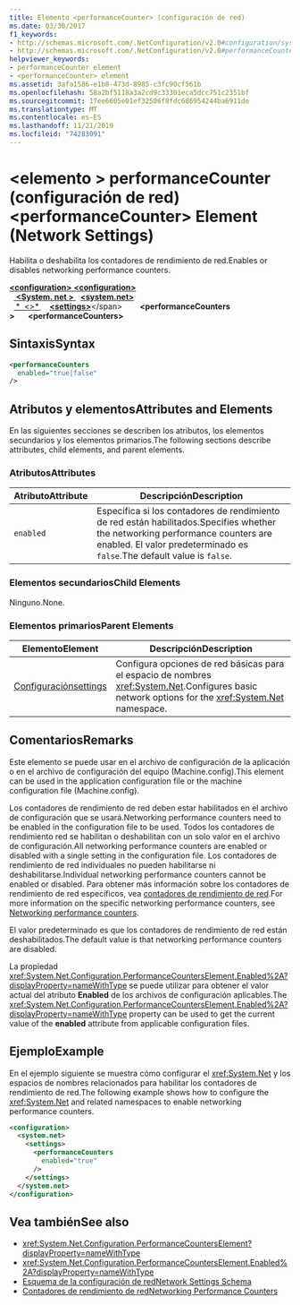 ```yaml
---
title: Elemento <performanceCounter> (configuración de red)
ms.date: 03/30/2017
f1_keywords:
- http://schemas.microsoft.com/.NetConfiguration/v2.0#configuration/system.net/settings/performanceCounters
- http://schemas.microsoft.com/.NetConfiguration/v2.0#performanceCounters
helpviewer_keywords:
- performanceCounter element
- <performanceCounter> element
ms.assetid: 3afa1586-e1b8-473d-8985-c3fc90cf561b
ms.openlocfilehash: 58a2bf5118a3a2cd9c33301eca5dcc751c2351bf
ms.sourcegitcommit: 17ee6605e01ef32506f8fdc686954244ba6911de
ms.translationtype: MT
ms.contentlocale: es-ES
ms.lasthandoff: 11/21/2019
ms.locfileid: "74283091"
---
```

# <a name="performancecounter-element-network-settings"></a><span data-ttu-id="852c0-102">\<elemento > performanceCounter (configuración de red)</span><span class="sxs-lookup"><span data-stu-id="852c0-102">\<performanceCounter> Element (Network Settings)</span></span>
<span data-ttu-id="852c0-103">Habilita o deshabilita los contadores de rendimiento de red.</span><span class="sxs-lookup"><span data-stu-id="852c0-103">Enables or disables networking performance counters.</span></span>  

<span data-ttu-id="852c0-104">[ **\<configuration>** ](../configuration-element.md)</span><span class="sxs-lookup"><span data-stu-id="852c0-104">[**\<configuration>**](../configuration-element.md)</span></span>\
<span data-ttu-id="852c0-105">&nbsp;&nbsp;[ **\<System. net >** ](system-net-element-network-settings.md)</span><span class="sxs-lookup"><span data-stu-id="852c0-105">&nbsp;&nbsp;[**\<system.net>**](system-net-element-network-settings.md)</span></span>\
<span data-ttu-id="852c0-106">&nbsp;&nbsp;[ \**&nbsp;&nbsp;\<>\** ](settings-element-network-settings.md)</span><span class="sxs-lookup"><span data-stu-id="852c0-106">&nbsp;&nbsp;&nbsp;&nbsp;[**\<settings>**](settings-element-network-settings.md)\</span></span>
<span data-ttu-id="852c0-107">&nbsp;&nbsp;&nbsp;&nbsp;&nbsp;&nbsp; **\<performanceCounters >**</span><span class="sxs-lookup"><span data-stu-id="852c0-107">&nbsp;&nbsp;&nbsp;&nbsp;&nbsp;&nbsp;**\<performanceCounters>**</span></span>

## <a name="syntax"></a><span data-ttu-id="852c0-108">Sintaxis</span><span class="sxs-lookup"><span data-stu-id="852c0-108">Syntax</span></span>  
  
```xml  
<performanceCounters  
  enabled="true|false"  
/>  
```  
  
## <a name="attributes-and-elements"></a><span data-ttu-id="852c0-109">Atributos y elementos</span><span class="sxs-lookup"><span data-stu-id="852c0-109">Attributes and Elements</span></span>  
 <span data-ttu-id="852c0-110">En las siguientes secciones se describen los atributos, los elementos secundarios y los elementos primarios.</span><span class="sxs-lookup"><span data-stu-id="852c0-110">The following sections describe attributes, child elements, and parent elements.</span></span>  
  
### <a name="attributes"></a><span data-ttu-id="852c0-111">Atributos</span><span class="sxs-lookup"><span data-stu-id="852c0-111">Attributes</span></span>  
  
|<span data-ttu-id="852c0-112">Atributo</span><span class="sxs-lookup"><span data-stu-id="852c0-112">Attribute</span></span>|<span data-ttu-id="852c0-113">Descripción</span><span class="sxs-lookup"><span data-stu-id="852c0-113">Description</span></span>|  
|---------------|-----------------|  
|`enabled`|<span data-ttu-id="852c0-114">Especifica si los contadores de rendimiento de red están habilitados.</span><span class="sxs-lookup"><span data-stu-id="852c0-114">Specifies whether the networking performance counters are enabled.</span></span> <span data-ttu-id="852c0-115">El valor predeterminado es `false`.</span><span class="sxs-lookup"><span data-stu-id="852c0-115">The default value is `false`.</span></span>|  
  
### <a name="child-elements"></a><span data-ttu-id="852c0-116">Elementos secundarios</span><span class="sxs-lookup"><span data-stu-id="852c0-116">Child Elements</span></span>  
 <span data-ttu-id="852c0-117">Ninguno.</span><span class="sxs-lookup"><span data-stu-id="852c0-117">None.</span></span>  
  
### <a name="parent-elements"></a><span data-ttu-id="852c0-118">Elementos primarios</span><span class="sxs-lookup"><span data-stu-id="852c0-118">Parent Elements</span></span>  
  
|<span data-ttu-id="852c0-119">Elemento</span><span class="sxs-lookup"><span data-stu-id="852c0-119">Element</span></span>|<span data-ttu-id="852c0-120">Descripción</span><span class="sxs-lookup"><span data-stu-id="852c0-120">Description</span></span>|  
|-------------|-----------------|  
|[<span data-ttu-id="852c0-121">Configuración</span><span class="sxs-lookup"><span data-stu-id="852c0-121">settings</span></span>](settings-element-network-settings.md)|<span data-ttu-id="852c0-122">Configura opciones de red básicas para el espacio de nombres <xref:System.Net>.</span><span class="sxs-lookup"><span data-stu-id="852c0-122">Configures basic network options for the <xref:System.Net> namespace.</span></span>|  
  
## <a name="remarks"></a><span data-ttu-id="852c0-123">Comentarios</span><span class="sxs-lookup"><span data-stu-id="852c0-123">Remarks</span></span>  
 <span data-ttu-id="852c0-124">Este elemento se puede usar en el archivo de configuración de la aplicación o en el archivo de configuración del equipo (Machine.config).</span><span class="sxs-lookup"><span data-stu-id="852c0-124">This element can be used in the application configuration file or the machine configuration file (Machine.config).</span></span>  
  
 <span data-ttu-id="852c0-125">Los contadores de rendimiento de red deben estar habilitados en el archivo de configuración que se usará.</span><span class="sxs-lookup"><span data-stu-id="852c0-125">Networking performance counters need to be enabled in the configuration file to be used.</span></span> <span data-ttu-id="852c0-126">Todos los contadores de rendimiento red se habilitan o deshabilitan con un solo valor en el archivo de configuración.</span><span class="sxs-lookup"><span data-stu-id="852c0-126">All networking performance counters are enabled or disabled with a single setting in the configuration file.</span></span> <span data-ttu-id="852c0-127">Los contadores de rendimiento de red individuales no pueden habilitarse ni deshabilitarse.</span><span class="sxs-lookup"><span data-stu-id="852c0-127">Individual networking performance counters cannot be enabled or disabled.</span></span> <span data-ttu-id="852c0-128">Para obtener más información sobre los contadores de rendimiento de red específicos, vea [contadores de rendimiento de red](../../../debug-trace-profile/performance-counters.md#networking-performance-counters).</span><span class="sxs-lookup"><span data-stu-id="852c0-128">For more information on the specific networking performance counters, see [Networking performance counters](../../../debug-trace-profile/performance-counters.md#networking-performance-counters).</span></span>  
  
 <span data-ttu-id="852c0-129">El valor predeterminado es que los contadores de rendimiento de red están deshabilitados.</span><span class="sxs-lookup"><span data-stu-id="852c0-129">The default value is that networking performance counters are disabled.</span></span>  
  
 <span data-ttu-id="852c0-130">La propiedad <xref:System.Net.Configuration.PerformanceCountersElement.Enabled%2A?displayProperty=nameWithType> se puede utilizar para obtener el valor actual del atributo **Enabled** de los archivos de configuración aplicables.</span><span class="sxs-lookup"><span data-stu-id="852c0-130">The <xref:System.Net.Configuration.PerformanceCountersElement.Enabled%2A?displayProperty=nameWithType> property can be used to get the current value of the **enabled** attribute from applicable configuration files.</span></span>  
  
## <a name="example"></a><span data-ttu-id="852c0-131">Ejemplo</span><span class="sxs-lookup"><span data-stu-id="852c0-131">Example</span></span>  
 <span data-ttu-id="852c0-132">En el ejemplo siguiente se muestra cómo configurar el <xref:System.Net> y los espacios de nombres relacionados para habilitar los contadores de rendimiento de red.</span><span class="sxs-lookup"><span data-stu-id="852c0-132">The following example shows how to configure the <xref:System.Net> and related namespaces to enable networking performance counters.</span></span>  
  
```xml  
<configuration>  
  <system.net>  
    <settings>  
      <performanceCounters  
        enabled="true"  
      />  
    </settings>  
  </system.net>  
</configuration>  
```  
  
## <a name="see-also"></a><span data-ttu-id="852c0-133">Vea también</span><span class="sxs-lookup"><span data-stu-id="852c0-133">See also</span></span>

- <xref:System.Net.Configuration.PerformanceCountersElement?displayProperty=nameWithType>
- <xref:System.Net.Configuration.PerformanceCountersElement.Enabled%2A?displayProperty=nameWithType>
- [<span data-ttu-id="852c0-134">Esquema de la configuración de red</span><span class="sxs-lookup"><span data-stu-id="852c0-134">Network Settings Schema</span></span>](index.md)
- [<span data-ttu-id="852c0-135">Contadores de rendimiento de red</span><span class="sxs-lookup"><span data-stu-id="852c0-135">Networking Performance Counters</span></span>](../../../debug-trace-profile/performance-counters.md#networking-performance-counters)
